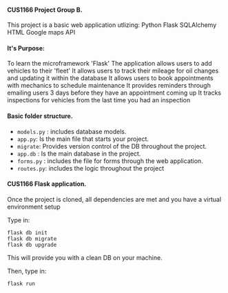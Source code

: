 #### CUS1166 Project Group B.
This project is a basic web application utlizing:
Python
Flask
SQLAlchemy
HTML
Google maps API
#### It's Purpose:
To learn the microframework 'Flask'
The application allows users to add vehicles to their 'fleet'
It allows users to track their mileage for oil changes and updating it within the database
It allows users to book appointments with mechanics to schedule maintenance
It provides reminders through emailing users 3 days before they have an appointment coming up
It tracks inspections for vehicles from the last time you had an inspection

#### Basic folder structure.
- `models.py` : includes database models.
- `app.py`: Is the main file that starts your project.
- `migrate`: Provides version control of the DB throughout the project.
- `app.db` : Is the main database in the project.
- `forms.py` : includes the file for forms through the web application.
- `routes.py`: includes the logic throughout the project
#### CUS1166 Flask application.

Once the project is cloned, all dependencies are met and you have a virtual environment setup

Type in:

```shell
flask db init
flask db migrate
flask db upgrade
```
This will provide you with a clean DB on your machine.

Then, type in:
```shell
flask run
```
